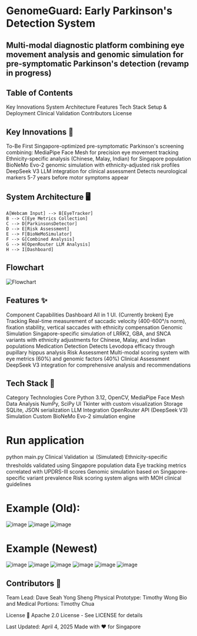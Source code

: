 # GenomeGuard: Early Parkinson's Detection System
## Multi-modal diagnostic platform combining eye movement analysis and genomic simulation for pre-symptomatic Parkinson's detection (revamp in progress)

## Table of Contents
Key Innovations
System Architecture
Features
Tech Stack
Setup & Deployment
Clinical Validation
Contributors
License

## Key Innovations 🧠
To-Be First Singapore-optimized pre-symptomatic Parkinson's screening combining:
MediaPipe Face Mesh for precision eye movement tracking
Ethnicity-specific analysis (Chinese, Malay, Indian) for Singapore population
BioNeMo Evo-2 genomic simulation with ethnicity-adjusted risk profiles
DeepSeek V3 LLM integration for clinical assessment
Detects neurological markers 5-7 years before motor symptoms appear

## System Architecture 🖥️
    A[Webcam Input] --> B[EyeTracker]
    B --> C[Eye Metrics Collection]
    C --> D[ParkinsonsDetector]
    D --> E[Risk Assessment]
    E --> F[BioNeMoSimulator]
    F --> G[Combined Analysis]
    G --> H[OpenRouter LLM Analysis]
    H --> I[Dashboard]

## Flowchart
![Flowchart](https://github.com/user-attachments/assets/a318a3d6-7e4e-4aee-a0c7-3bb498472d83)

## Features ✨
Component	Capabilities
Dashboard     All in 1 UI. (Currently broken)
Eye Tracking	Real-time measurement of saccadic velocity (400-600°/s norm), fixation stability, vertical saccades with ethnicity compensation
Genomic Simulation	Singapore-specific simulation of LRRK2, GBA, and SNCA variants with ethnicity adjustments for Chinese, Malay, and Indian populations
Medication Detection	Detects Levodopa efficacy through pupillary hippus analysis
Risk Assessment	Multi-modal scoring system with eye metrics (60%) and genomic factors (40%)
Clinical Assessment	DeepSeek V3 integration for comprehensive analysis and recommendations

## Tech Stack 🔧
Category	Technologies
Core	Python 3.12, OpenCV, MediaPipe Face Mesh
Data Analysis	NumPy, SciPy
UI	Tkinter with custom visualization
Storage	SQLite, JSON serialization
LLM Integration	OpenRouter API (DeepSeek V3)
Simulation	Custom BioNeMo Evo-2 simulation engine

# Run application
python main.py
Clinical Validation 📊 (Simulated)
Ethnicity-specific thresholds validated using Singapore population data
Eye tracking metrics correlated with UPDRS-III scores
Genomic simulation based on Singapore-specific variant prevalence
Risk scoring system aligns with MOH clinical guidelines

# Example (Old):
 ![image](https://github.com/user-attachments/assets/564ab41c-1dce-4eb8-9040-8ea24d06115e)
 ![image](https://github.com/user-attachments/assets/cc8359d9-1459-4811-b085-b6fd85761473)
 ![image](https://github.com/user-attachments/assets/f181eb41-6635-4a95-9160-773c3617ae24)

# Example (Newest)
![image](https://github.com/user-attachments/assets/7920eb11-a51f-49ec-a7fb-bd8a4d848a4c)
![image](https://github.com/user-attachments/assets/f863a320-1c90-4697-8756-257e028361f0)
![image](https://github.com/user-attachments/assets/f96fe56f-b0b4-4c7e-b134-137767e4dee2)
![image](https://github.com/user-attachments/assets/7b02659c-23df-429d-a9aa-6968e3f19d15)
![image](https://github.com/user-attachments/assets/dd934b22-2ba5-46c8-a395-72e0b8daf5a0)
![image](https://github.com/user-attachments/assets/b0a3c9c8-a928-401e-9bd2-8c60ae8bdb3e)

## Contributors 🤝
Team Lead: Dave Seah Yong Sheng
Physical Prototype: Timothy Wong
Bio and Medical Portions: Timothy Chua

License 📄
Apache 2.0 License - See LICENSE for details

Last Updated: April 4, 2025
Made with ❤️ for Singapore
